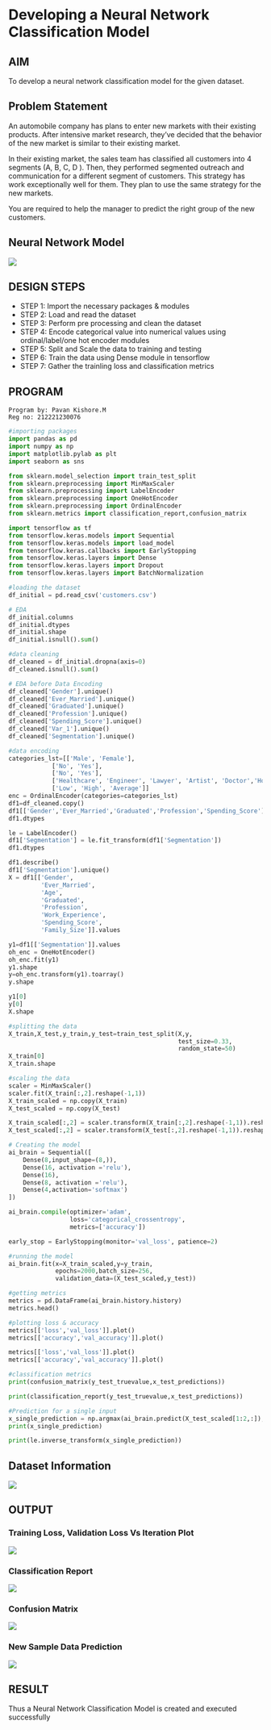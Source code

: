 # Developing a Neural Network Classification Model

## AIM

To develop a neural network classification model for the given dataset.

## Problem Statement

An automobile company has plans to enter new markets with their existing products. After intensive market research, they’ve decided that the behavior of the new market is similar to their existing market.

In their existing market, the sales team has classified all customers into 4 segments (A, B, C, D ). Then, they performed segmented outreach and communication for a different segment of customers. This strategy has work exceptionally well for them. They plan to use the same strategy for the new markets.

You are required to help the manager to predict the right group of the new customers.

## Neural Network Model
![](nn.png)

## DESIGN STEPS

- STEP 1: Import the necessary packages & modules
- STEP 2: Load and read the dataset
- STEP 3: Perform pre processing and clean the dataset
- STEP 4: Encode categorical value into numerical values using ordinal/label/one hot encoder modules
- STEP 5: Split and Scale the data to training and testing
- STEP 6: Train the data using Dense module in tensorflow
- STEP 7: Gather the trainling loss and classification metrics


## PROGRAM
```
Program by: Pavan Kishore.M
Reg no: 212221230076
```
```python
#importing packages 
import pandas as pd
import numpy as np
import matplotlib.pylab as plt
import seaborn as sns

from sklearn.model_selection import train_test_split
from sklearn.preprocessing import MinMaxScaler
from sklearn.preprocessing import LabelEncoder
from sklearn.preprocessing import OneHotEncoder
from sklearn.preprocessing import OrdinalEncoder
from sklearn.metrics import classification_report,confusion_matrix

import tensorflow as tf
from tensorflow.keras.models import Sequential
from tensorflow.keras.models import load_model
from tensorflow.keras.callbacks import EarlyStopping
from tensorflow.keras.layers import Dense
from tensorflow.keras.layers import Dropout
from tensorflow.keras.layers import BatchNormalization
```
```python
#loading the dataset
df_initial = pd.read_csv('customers.csv')
```
```python
# EDA
df_initial.columns
df_initial.dtypes
df_initial.shape
df_initial.isnull().sum()
```
```python
#data cleaning
df_cleaned = df_initial.dropna(axis=0)
df_cleaned.isnull().sum()
```
```python
# EDA before Data Encoding
df_cleaned['Gender'].unique()
df_cleaned['Ever_Married'].unique()
df_cleaned['Graduated'].unique()
df_cleaned['Profession'].unique()
df_cleaned['Spending_Score'].unique()
df_cleaned['Var_1'].unique()
df_cleaned['Segmentation'].unique()
```
```python
#data encoding
categories_lst=[['Male', 'Female'],
            ['No', 'Yes'],
            ['No', 'Yes'],
            ['Healthcare', 'Engineer', 'Lawyer', 'Artist', 'Doctor','Homemaker', 'Entertainment', 'Marketing', 'Executive'],
            ['Low', 'High', 'Average']]
enc = OrdinalEncoder(categories=categories_lst)
df1=df_cleaned.copy()
df1[['Gender','Ever_Married','Graduated','Profession','Spending_Score']] = enc.fit_transform(df1[['Gender','Ever_Married','Graduated','Profession','Spending_Score']])
df1.dtypes

le = LabelEncoder()
df1['Segmentation'] = le.fit_transform(df1['Segmentation'])
df1.dtypes

df1.describe()
df1['Segmentation'].unique()
X = df1[['Gender',
         'Ever_Married',
         'Age',
         'Graduated',
         'Profession',
         'Work_Experience',
         'Spending_Score',
         'Family_Size']].values

y1=df1[['Segmentation']].values
oh_enc = OneHotEncoder()
oh_enc.fit(y1)
y1.shape
y=oh_enc.transform(y1).toarray()
y.shape

y1[0]
y[0]
X.shape
```
```python
#splitting the data
X_train,X_test,y_train,y_test=train_test_split(X,y,
                                               test_size=0.33,
                                               random_state=50)
X_train[0]
X_train.shape
```
```python
#scaling the data
scaler = MinMaxScaler()
scaler.fit(X_train[:,2].reshape(-1,1))
X_train_scaled = np.copy(X_train)
X_test_scaled = np.copy(X_test)

X_train_scaled[:,2] = scaler.transform(X_train[:,2].reshape(-1,1)).reshape(-1)
X_test_scaled[:,2] = scaler.transform(X_test[:,2].reshape(-1,1)).reshape(-1)
```
```python
# Creating the model
ai_brain = Sequential([
    Dense(8,input_shape=(8,)),
    Dense(16, activation ='relu'),
    Dense(16),
    Dense(8, activation ='relu'),
    Dense(4,activation='softmax')
])

ai_brain.compile(optimizer='adam',
                 loss='categorical_crossentropy',
                 metrics=['accuracy'])

early_stop = EarlyStopping(monitor='val_loss', patience=2)
```
```python
#running the model
ai_brain.fit(x=X_train_scaled,y=y_train,
             epochs=2000,batch_size=256,
             validation_data=(X_test_scaled,y_test))
```
```python
#getting metrics
metrics = pd.DataFrame(ai_brain.history.history)
metrics.head()
```
```python
#plotting loss & accuracy
metrics[['loss','val_loss']].plot()
metrics[['accuracy','val_accuracy']].plot()
```
```python
metrics[['loss','val_loss']].plot()
metrics[['accuracy','val_accuracy']].plot()
```
```python
#classification metrics
print(confusion_matrix(y_test_truevalue,x_test_predictions))

print(classification_report(y_test_truevalue,x_test_predictions))
```
```python
#Prediction for a single input
x_single_prediction = np.argmax(ai_brain.predict(X_test_scaled[1:2,:]), axis=1)
print(x_single_prediction)

print(le.inverse_transform(x_single_prediction))
```


## Dataset Information
![](![1]https://github.com/pavankishore-AIDS/nn-classification/assets/94154941/a7d12a19-f84c-4cd3-a474-ae28b8dbc05f)

## OUTPUT

### Training Loss, Validation Loss Vs Iteration Plot
![](![2](https://github.com/pavankishore-AIDS/nn-classification/assets/94154941/6e0f5982-e9a5-4556-8d59-b6fb6e83701e))


### Classification Report
![](![3](https://github.com/pavankishore-AIDS/nn-classification/assets/94154941/3aefcf24-742f-44bb-b2d5-c50e11a3a010))

### Confusion Matrix
![](C:\Users\Pavan\AppData\Local\Temp\6a313fc0-27a1-4196-9e8a-986dc861ecab_nn-classification-main.zip.cab\nn-classification-main\4.PNG)

### New Sample Data Prediction
![](C:\Users\Pavan\AppData\Local\Temp\289784fb-839c-4a69-977f-218ad347a434_nn-classification-main.zip.434\nn-classification-main\5.PNG)

## RESULT
Thus a Neural Network Classification Model is created and executed successfully
